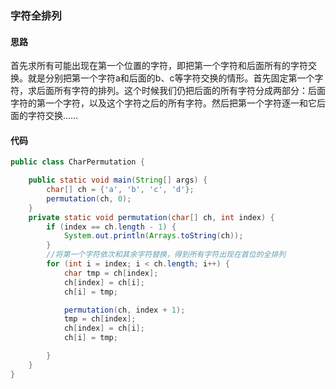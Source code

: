 ### 字符全排列

#### 思路

首先求所有可能出现在第一个位置的字符，即把第一个字符和后面所有的字符交换。就是分别把第一个字符a和后面的b、c等字符交换的情形。首先固定第一个字符，求后面所有字符的排列。这个时候我们仍把后面的所有字符分成两部分：后面字符的第一个字符，以及这个字符之后的所有字符。然后把第一个字符逐一和它后面的字符交换……

#### 代码

```java
public class CharPermutation {

    public static void main(String[] args) {
        char[] ch = {'a', 'b', 'c', 'd'};
        permutation(ch, 0);
    }
    private static void permutation(char[] ch, int index) {
        if (index == ch.length - 1) {
            System.out.println(Arrays.toString(ch));
        }
        //将第一个字符依次和其余字符替换，得到所有字符出现在首位的全排列
        for (int i = index; i < ch.length; i++) {
            char tmp = ch[index];
            ch[index] = ch[i];
            ch[i] = tmp;

            permutation(ch, index + 1);
            tmp = ch[index];
            ch[index] = ch[i];
            ch[i] = tmp;

        }
    }
}
```


